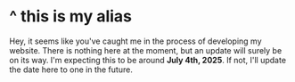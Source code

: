 # ^ this is my alias

Hey, it seems like you've caught me in the process of developing my website. There is nothing here at the moment, but an update will surely be on its way. I'm expecting this to be around **July 4th, 2025**. If not, I'll update the date here to one in the future.
